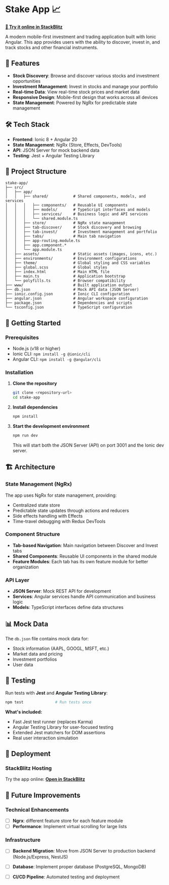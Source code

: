 # Stake App 📈

**[🚀 Try it online in StackBlitz](https://stackblitz.com/github/daiyis/stake-app)**

A modern mobile-first investment and trading application built with Ionic Angular. This app provides users with the ability to discover, invest in, and track stocks and other financial instruments.

## 🚀 Features

- **Stock Discovery**: Browse and discover various stocks and investment opportunities
- **Investment Management**: Invest in stocks and manage your portfolio
- **Real-time Data**: View real-time stock prices and market data
- **Responsive Design**: Mobile-first design that works across all devices
- **State Management**: Powered by NgRx for predictable state management

## 🛠️ Tech Stack

- **Frontend**: Ionic 8 + Angular 20
- **State Management**: NgRx (Store, Effects, DevTools)
- **API**: JSON Server for mock backend data
- **Testing**: Jest + Angular Testing Library

## 📱 Project Structure

```
stake-app/
├── src/
│   ├── app/
│   │   ├── shared/           # Shared components, models, and services
│   │   │   ├── components/   # Reusable UI components
│   │   │   ├── models/       # TypeScript interfaces and models
│   │   │   ├── services/     # Business logic and API services
│   │   │   └── shared.module.ts
│   │   ├── store/            # NgRx state management
│   │   ├── tab-discover/     # Stock discovery and browsing
│   │   ├── tab-invest/       # Investment management and portfolio
│   │   ├── tabs/             # Main tab navigation
│   │   ├── app-routing.module.ts
│   │   ├── app.component.*
│   │   └── app.module.ts
│   ├── assets/               # Static assets (images, icons, etc.)
│   ├── environments/         # Environment configurations
│   ├── theme/                # Global styling and CSS variables
│   ├── global.scss           # Global styles
│   ├── index.html            # Main HTML file
│   ├── main.ts               # Application bootstrap
│   └── polyfills.ts          # Browser compatibility
├── www/                      # Built application output
├── db.json                   # Mock API data (JSON Server)
├── ionic.config.json         # Ionic CLI configuration
├── angular.json              # Angular workspace configuration
├── package.json              # Dependencies and scripts
└── tsconfig.json             # TypeScript configuration
```

## 🚦 Getting Started

### Prerequisites

- Node.js (v18 or higher)
- Ionic CLI: `npm install -g @ionic/cli`
- Angular CLI: `npm install -g @angular/cli`

### Installation

1. **Clone the repository**
   ```bash
   git clone <repository-url>
   cd stake-app
   ```

2. **Install dependencies**
   ```bash
   npm install
   ```

3. **Start the development environment**
   ```bash
   npm run dev
   ```
   This will start both the JSON Server (API) on port 3001 and the Ionic dev server.

## 🏗️ Architecture

### State Management (NgRx)
The app uses NgRx for state management, providing:
- Centralized state store
- Predictable state updates through actions and reducers
- Side effects handling with Effects
- Time-travel debugging with Redux DevTools

### Component Structure
- **Tab-based Navigation**: Main navigation between Discover and Invest tabs
- **Shared Components**: Reusable UI components in the shared module
- **Feature Modules**: Each tab has its own feature module for better organization

### API Layer
- **JSON Server**: Mock REST API for development
- **Services**: Angular services handle API communication and business logic
- **Models**: TypeScript interfaces define data structures

## 📊 Mock Data

The `db.json` file contains mock data for:
- Stock information (AAPL, GOOGL, MSFT, etc.)
- Market data and pricing
- Investment portfolios
- User data


## 🧪 Testing

Run tests with **Jest** and **Angular Testing Library**:

```bash
npm test              # Run tests once
```

**What's included:**
- Fast Jest test runner (replaces Karma)
- Angular Testing Library for user-focused testing
- Extended Jest matchers for DOM assertions
- Real user interaction simulation


## 🚀 Deployment

### StackBlitz Hosting

Try the app online: **[Open in StackBlitz](https://stackblitz.com/github/daiyis/stake-app)**

## 🔮 Future Improvements

### Technical Enhancements
- [ ] **Ngrx**: different feature store for each feature module
- [ ] **Performance**: Implement virtual scrolling for large lists

### Infrastructure
- [ ] **Backend Migration**: Move from JSON Server to production backend (Node.js/Express, NestJS)
- [ ] **Database**: Implement proper database (PostgreSQL, MongoDB)
- [ ] **CI/CD Pipeline**: Automated testing and deployment

